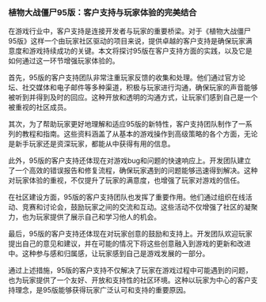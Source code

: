 ### 植物大战僵尸95版：客户支持与玩家体验的完美结合

在游戏行业中，客户支持是连接开发者与玩家的重要桥梁。对于《植物大战僵尸95版》这样一个由玩家社区驱动的项目来说，提供卓越的客户支持是确保玩家满意度和游戏持续成功的关键。本文将探讨95版在客户支持方面的实践，以及它是如何通过这一环节增强玩家体验的。

首先，95版的客户支持团队非常注重玩家反馈的收集和处理。他们通过官方论坛、社交媒体和电子邮件等多种渠道，积极与玩家进行沟通，确保玩家的声音能够被听到并得到及时的回应。这种开放和透明的沟通方式，让玩家们感到自己是一个被重视的社区成员。

其次，为了帮助玩家更好地理解和适应95版的新特性，客户支持团队制作了一系列的教程和指南。这些资料涵盖了从基本的游戏操作到高级策略的各个方面，无论是新手玩家还是资深玩家，都能从中获得有用的信息。

此外，95版的客户支持还体现在对游戏bug和问题的快速响应上。开发团队建立了一个高效的错误报告和修复流程，确保玩家遇到的问题能够迅速得到解决。这种对玩家体验的重视，不仅提升了玩家的满意度，也增强了玩家对游戏的信任。

在社区建设方面，95版的客户支持团队也发挥了重要作用。他们通过组织在线活动、竞赛和讨论会，鼓励玩家之间的交流和互动。这些活动不仅增强了社区的凝聚力，也为玩家提供了展示自己和学习他人的机会。

最后，95版的客户支持还体现在对玩家创意的鼓励和支持上。开发团队欢迎玩家提出自己的意见和建议，并在可能的情况下将这些创意融入到游戏的更新和改进中。这种参与感和归属感，让玩家感到自己是游戏发展的一部分。

通过上述措施，95版的客户支持不仅解决了玩家在游戏过程中可能遇到的问题，也为玩家提供了一个友好、开放和支持性的社区环境。这种以玩家为中心的客户支持理念，是95版能够获得玩家广泛认可和支持的重要原因。